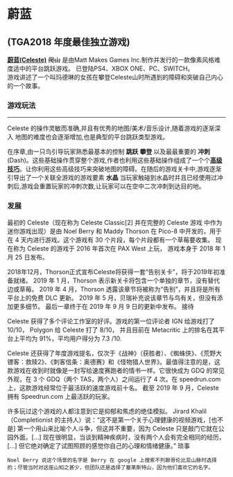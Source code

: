 # 蔚蓝 
## (TGA2018 年度最佳独立游戏) <!-- {docsify-ignore} -->
[**蔚蓝(Celeste)**][Steam] ~~爬山~~ 是由Matt Makes Games Inc.制作并发行的一款像素风格难度适中的平台跳跃游戏。
已登陆PS4、XBOX ONE、PC、SWITCH。  
游戏讲述了一个叫玛德琳的女孩在攀登Celeste山时所遇到的障碍和突破自己内心的一个故事。

### 游戏玩法
---
Celeste 的操作灵敏而准确,并且有优秀的地图/美术/音乐设计,随着游戏的逐渐深入 地图的难度也会逐渐增加,也是典型的平台跳跃类型游戏。  

在序章,由一只鸟引导玩家熟悉最基本的控制 **跳跃** **攀登** 以及最最重要的 **冲刺**(Dash)。这些基础操作贯穿整个游戏,作者也利用这些基础操作组成了一个个[**高级技巧**][高级技巧]。让你利用这些高级技巧来突破地图的障碍。在随后的游戏关卡中,游戏逐渐引导出了一个关联全游戏的游戏要素 **水晶** 当玩家触碰到水晶时并且已经使用过冲刺后,游戏会重置玩家的冲刺次数,让玩家可以在空中二次冲刺到达目的地。


### 发展

最初的 Celeste（现在称为 Celeste Classic[2] 并在完整的 Celeste 游戏  中作为迷你游戏出现）是由 Noel Berry 和 Maddy Thorson 在 Pico-8 中开发的，用于在 4 天内进行游戏。这个游戏有 30 个片段，每个片段都有一个草莓要收集。 现在称为 Celeste 的游戏于 2016 年首次在 PAX West 上玩， 游戏本身于 2018 年 1 月 25 日发布。 

2018年12月，Thorson正式宣布Celeste将获得一套“告别关卡”，将于2019年初准备就绪。  2019 年 1 月，Thorson 表示新关卡将包含一个单独的章节，没有替代边或草莓。  2019 年 4 月，Thorson 透露该章节将被称为“告别”，并且将是所有平台上的免费 DLC 更新。  2019 年 5 月，贝瑞补充说该章节与鸟有关，但没有添加更多细节。 最后一章终于在 2019 年 9 月 9 日的更新中发布。
接待

Celeste 获得了多个评论工作室的好评。游戏的第一位评论者 IGN 给游戏打了 10/10， Polygon 给 Celeste 打了 8/10， 并且目前在 Metacritic 上的排名在其平台上平均为 91%，平均用户得分为 7.3 /10.

Celeste 还获得了年度游戏提名，仅次于《战神》（获胜者）、《蜘蛛侠》、《荒野大镖客：救赎2》、《刺客信条：奥德赛》和《怪物猎人世界》。最值得注意的是，这款游戏在收到时就像是一封写给速度赛跑者的情书一样。它很快成为 GDQ 的常见外观，在 3 个 GDQ（两个 TAS，两个人）之间运行了 4 次。在 speedrun.com 上，这款游戏经常位于最活跃的速度游戏前十名。 截至 2019 年 9 月，Celeste 拥有 Speedrun.com 上最活跃的玩家。

许多玩过这个游戏的人都注意到它是抑郁和焦虑的绝佳模拟。 Jirard Khalil（Completionist 的主持人）说：“这不是第一个关于心理健康的视频游戏，[也不是] 第一个用山来比喻个人斗争，但这并不重要，因为 Celeste 只是敲门它就在公园外面。[...] 现在很明显，当谈到精神疾病时，没有两个人会有完全相同的经历，[...] 但它绝对确定了试图照顾的感觉你自己的心理和情绪健康。”
琐事

    Noel Berry 说这个场景的名字是 Berry 在 google 上搜索不列颠哥伦比亚山脉时选择的；尽管当时对这座山知之甚少，但团队还是选择了塞莱斯特山，因为他们喜欢它的名字。



[Steam]: https://store.steampowered.com/app/504230/Celeste/
[高级技巧]: zh-cn/Celeste/Advanced/README.md

